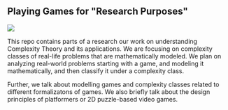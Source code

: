 ## Playing Games for "Research Purposes"

<img src="https://cdn.discordapp.com/attachments/702963059764887656/773221328115335198/https3A2F2Fs3-us-west-2.png">

This repo contains parts of a research our work on understanding Complexity Theory and its applications. We are focusing on complexity classes of real-life problems that are mathematically modeled. We plan on analyzing real-world problems starting with a game, and modeling it mathematically, and then classify it under a complexity class.

Further, we talk about modelling games and complexity classes related to different formalizatons of games. We also briefly talk about the design principles of platformers or 2D puzzle-based video games.
